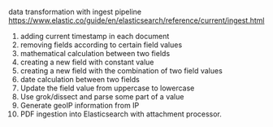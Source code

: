 data transformation with ingest pipeline
https://www.elastic.co/guide/en/elasticsearch/reference/current/ingest.html
1. adding current timestamp in each document
2. removing fields according to certain field values
3. mathematical calculation between two fields
4. creating a new field with constant value
5. creating a new field with the combination of two field values
6. date calculation between two fields
7. Update the field value from uppercase to lowercase
8. Use grok/dissect and parse some part of a value
9. Generate geoIP information from IP
10. PDF ingestion into Elasticsearch with attachment processor.
